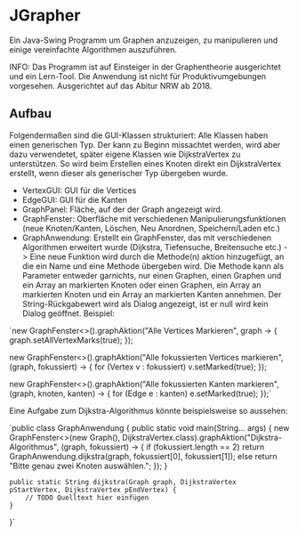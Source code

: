 # JGrapher
Ein Java-Swing Programm um Graphen anzuzeigen, zu manipulieren und einige vereinfachte Algorithmen auszuführen.

INFO: Das Programm ist auf Einsteiger in der Graphentheorie ausgerichtet und ein Lern-Tool. Die Anwendung ist nicht für Produktivumgebungen vorgesehen. Ausgerichtet auf das Abitur NRW ab 2018.

## Aufbau
Folgendermaßen sind die GUI-Klassen strukturiert:
Alle Klassen haben einen generischen Typ. Der kann zu Beginn missachtet werden, wird aber dazu verwendetet, später eigene Klassen wie DijkstraVertex zu unterstützen. So wird beim Erstellen eines Knoten direkt ein DijkstraVertex erstellt, wenn dieser als generischer Typ übergeben wurde.
+ VertexGUI: GUI für die Vertices
+ EdgeGUI: GUI für die Kanten
+ GraphPanel: Fläche, auf der der Graph angezeigt wird.
+ GraphFenster: Oberfläche mit verschiedenen Manipulierungsfunktionen (neue Knoten/Kanten, Löschen, Neu Anordnen, Speichern/Laden etc.)
+ GraphAnwendung: Erstellt ein GraphFenster, das mit verschiedenen Algorithmen erweitert wurde (Dijkstra, Tiefensuche, Breitensuche etc.)
-> Eine neue Funktion wird durch die Methode(n) aktion hinzugefügt, an die ein Name und eine Methode übergeben wird. Die Methode kann als Parameter entweder garnichts, nur einen Graphen, einen Graphen und ein Array an markierten Knoten oder einen Graphen, ein Array an markierten Knoten und ein Array an markierten Kanten annehmen. Der String-Rückgabewert wird als Dialog angezeigt, ist er null wird kein Dialog geöffnet.
Beispiel:

`new GraphFenster<>().graphAktion("Alle Vertices Markieren", graph -> {
    graph.setAllVertexMarks(true);
});

new GraphFenster<>().graphAktion("Alle fokussierten Vertices markieren", (graph, fokussiert) -> {
    for (Vertex v : fokussiert) v.setMarked(true);
});

new GraphFenster<>().graphAktion("Alle fokussierten Kanten markieren", (graph, knoten, kanten) -> {
    for (Edge e : kanten) e.setMarked(true);
});`

Eine Aufgabe zum Dijkstra-Algorithmus könnte beispielsweise so aussehen:

`public class GraphAnwendung {
    public static void main(String... args) {
        new GraphFenster<>(new Graph(), DijkstraVertex.class).graphAktion("Dijkstra-Algorithmus", (graph, fokussiert) -> {
            if (fokussiert.length == 2) return GraphAnwendung.dijkstra(graph, fokussiert[0], fokussiert[1]);
            else return "Bitte genau zwei Knoten auswählen.";
        });
    }

    public static String dijkstra(Graph graph, DijkstraVertex pStartVertex, DijkstraVertex pEndVertex) {
        // TODO Quelltext hier einfügen
    }
}`
